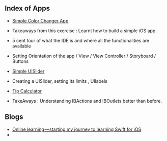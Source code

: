 Index of Apps
--
* [Simple Color Changer App](https://github.com/mindheist/ios_playground/tree/master/SimpleColorChanger)
* Takeaways from this exercise : Learnt how to build a simple iOS app.
* 5 cent tour of what the IDE is and where all the functionalities are available
* Setting Orientation of the app / View / View Controller / Storyboard / Buttons

* [Simple UISlider](https://github.com/mindheist/ios_playground/tree/master/BasicUISlider)
* Creating a UISlider, setting its limits , UIlabels

* [Tip Calculator](https://github.com/mindheist/ios_playground/tree/master/tipcalculator)
* TakeAways : Understanding IBActions and IBOutlets better than before.


Blogs
--
* [Online learning — starting my journey to learning Swift for iOS](https://medium.com/swift-programming/online-learning-my-journey-to-learning-swift-for-ios-23e88d02313a)
* []()

